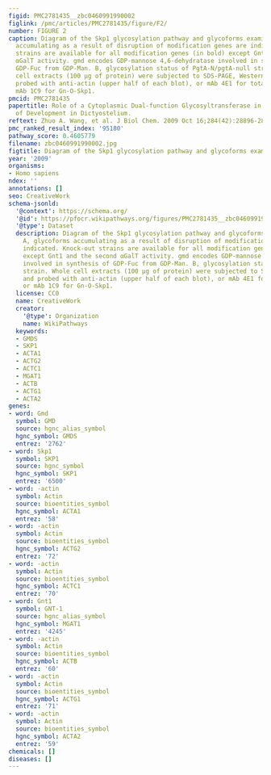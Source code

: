 ```yaml
---
figid: PMC2781435__zbc0460991990002
figlink: /pmc/articles/PMC2781435/figure/F2/
number: FIGURE 2
caption: Diagram of the Skp1 glycosylation pathway and glycoforms examined. A, glycoforms
  accumulating as a result of disruption of modification genes are indicated. Knock-out
  strains are available for all modification genes (in bold) except Gnt1 and the second
  αGalT activity. gmd encodes GDP-mannose 4,6-dehydratase involved in synthesis of
  GDP-Fuc from GDP-Man. B, glycosylation status of PgtA-N/pgtA-null strain. Whole
  cell extracts (100 μg of protein) were subjected to SDS-PAGE, Western-blotted, and
  probed with anti-actin (upper half of each blot), or mAb 4E1 for total Skp1, or
  mAb 1C9 for Gn-O-Skp1.
pmcid: PMC2781435
papertitle: Role of a Cytoplasmic Dual-function Glycosyltransferase in O2 Regulation
  of Development in Dictyostelium.
reftext: Zhuo A. Wang, et al. J Biol Chem. 2009 Oct 16;284(42):28896-28904.
pmc_ranked_result_index: '95180'
pathway_score: 0.4605779
filename: zbc0460991990002.jpg
figtitle: Diagram of the Skp1 glycosylation pathway and glycoforms examined
year: '2009'
organisms:
- Homo sapiens
ndex: ''
annotations: []
seo: CreativeWork
schema-jsonld:
  '@context': https://schema.org/
  '@id': https://pfocr.wikipathways.org/figures/PMC2781435__zbc0460991990002.html
  '@type': Dataset
  description: Diagram of the Skp1 glycosylation pathway and glycoforms examined.
    A, glycoforms accumulating as a result of disruption of modification genes are
    indicated. Knock-out strains are available for all modification genes (in bold)
    except Gnt1 and the second αGalT activity. gmd encodes GDP-mannose 4,6-dehydratase
    involved in synthesis of GDP-Fuc from GDP-Man. B, glycosylation status of PgtA-N/pgtA-null
    strain. Whole cell extracts (100 μg of protein) were subjected to SDS-PAGE, Western-blotted,
    and probed with anti-actin (upper half of each blot), or mAb 4E1 for total Skp1,
    or mAb 1C9 for Gn-O-Skp1.
  license: CC0
  name: CreativeWork
  creator:
    '@type': Organization
    name: WikiPathways
  keywords:
  - GMDS
  - SKP1
  - ACTA1
  - ACTG2
  - ACTC1
  - MGAT1
  - ACTB
  - ACTG1
  - ACTA2
genes:
- word: Gmd
  symbol: GMD
  source: hgnc_alias_symbol
  hgnc_symbol: GMDS
  entrez: '2762'
- word: Skp1
  symbol: SKP1
  source: hgnc_symbol
  hgnc_symbol: SKP1
  entrez: '6500'
- word: -actin
  symbol: Actin
  source: bioentities_symbol
  hgnc_symbol: ACTA1
  entrez: '58'
- word: -actin
  symbol: Actin
  source: bioentities_symbol
  hgnc_symbol: ACTG2
  entrez: '72'
- word: -actin
  symbol: Actin
  source: bioentities_symbol
  hgnc_symbol: ACTC1
  entrez: '70'
- word: Gnt1
  symbol: GNT-1
  source: hgnc_alias_symbol
  hgnc_symbol: MGAT1
  entrez: '4245'
- word: -actin
  symbol: Actin
  source: bioentities_symbol
  hgnc_symbol: ACTB
  entrez: '60'
- word: -actin
  symbol: Actin
  source: bioentities_symbol
  hgnc_symbol: ACTG1
  entrez: '71'
- word: -actin
  symbol: Actin
  source: bioentities_symbol
  hgnc_symbol: ACTA2
  entrez: '59'
chemicals: []
diseases: []
---
```

